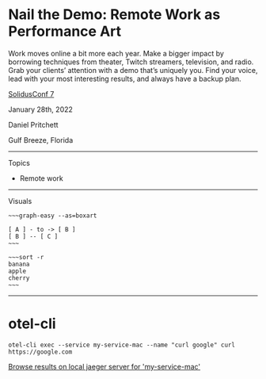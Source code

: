 # Nail the Demo: Remote Work as Performance Art

Work moves online a bit more each year. Make a bigger impact by borrowing techniques from theater, Twitch streamers, television, and radio. Grab your clients’ attention with a demo that’s uniquely you. Find your voice, lead with your most interesting results, and always have a backup plan.

[SolidusConf 7](https://conf.solidus.io/solidus-conf-7-solid-us-support-open-source/)

January 28th, 2022

Daniel Pritchett

Gulf Breeze, Florida

---

Topics

- Remote work 

---

Visuals

```
~~~graph-easy --as=boxart

[ A ] - to -> [ B ]
[ B ] -- [ C ]
~~~
```

```
~~~sort -r
banana
apple
cherry
~~~
```

---

# otel-cli

```
otel-cli exec --service my-service-mac --name "curl google" curl https://google.com
```

[Browse results on local jaeger server for 'my-service-mac'](http://localhost:16686/search?service=my-service-mac)